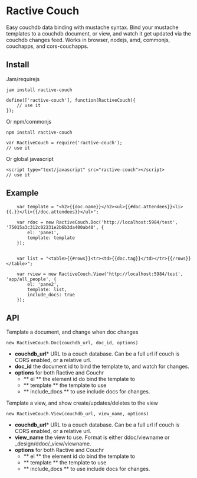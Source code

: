 Ractive Couch
==============

Easy couchdb data binding with mustache syntax. Bind your mustache templates to a couchdb document, or view, and watch it get updated via the couchdb changes feed. Works in browser, nodejs, amd, commonjs, couchapps, and cors-couchapps.


Install
--------

Jam/requirejs

    jam install ractive-couch

    define(['ractive-couch'], function(RactiveCouch){
        // use it
    });

Or npm/commonjs

    npm install ractive-couch

    var RactiveCouch = require('ractive-couch');
    // use it

Or global javascript

    <script type="text/javascript" src="ractive-couch"></script>
    // use it


Example
-------

```
    var template = "<h2>{{doc.name}}</h2><ul>{{#doc.attendees}}<li>{{.}}</li>{{/doc.attendees}}</ul>";

    var rdoc = new RactiveCouch.Doc('http://localhost:5984/test', '75015a3c312c02231e2b6b3da400ab40', {
        el: 'pane1',
        template: template
    });


    var list = "<table>{{#rows}}<tr><td>{{doc.tag}}</td></tr>{{/rows}}</table>";

    var rview = new RactiveCouch.View('http://localhost:5984/test', 'app/all_people', {
        el: 'pane2',
        template: list,
        include_docs: true
    });
```

API
---

Template a document, and change when doc changes

```new RactiveCouch.Doc(couchdb_url, doc_id, options)```

  - **couchdb_url*** URL to a couch database. Can be a full url if couch is CORS enabled, or a relative url.
  - **doc_id** the document id to bind the template to, and watch for changes.
  - **options** for both Ractive and Couchr
     - ** el ** the element id do bind the template to
     - ** template ** the template to use
     - ** include_docs ** to use include docs for changes.


Template a view, and show create/updates/deletes to the view

```new RactiveCouch.View(couchdb_url, view_name, options)```

  - **couchdb_url*** URL to a couch database. Can be a full url if couch is CORS enabled, or a relative url.
  - **view_name** the view to use. Format is either ddoc/viewname or _design/ddoc/_view/viewname.
  - **options** for both Ractive and Couchr
     - ** el ** the element id do bind the template to
     - ** template ** the template to use
     - ** include_docs ** to use include docs for changes.


